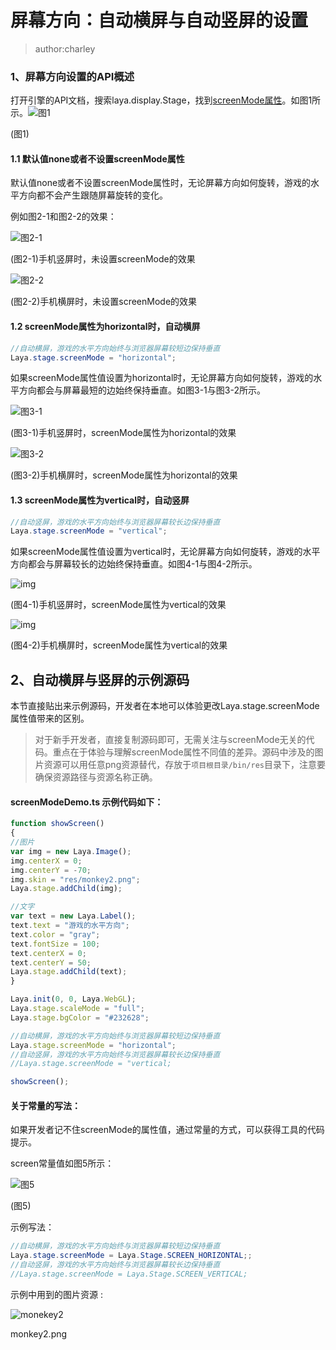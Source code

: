 # 屏幕方向：自动横屏与自动竖屏的设置

> author:charley
>

### 1、屏幕方向设置的API概述

打开引擎的API文档，搜索laya.display.Stage，找到[screenMode属性](https://layaair.ldc.layabox.com/api/?category=Core&class=laya.display.Stage#screenMode)。如图1所示。![图1](img/1-1.png) 

(图1)

#### 1.1 默认值none或者不设置screenMode属性

默认值none或者不设置screenMode属性时，无论屏幕方向如何旋转，游戏的水平方向都不会产生跟随屏幕旋转的变化。

例如图2-1和图2-2的效果：

![图2-1](img/2-2.png) 

(图2-1)手机竖屏时，未设置screenMode的效果

![图2-2](img/2-1.png) 

(图2-2)手机横屏时，未设置screenMode的效果

#### 1.2 screenMode属性为horizontal时，自动横屏

```java
//自动横屏，游戏的水平方向始终与浏览器屏幕较短边保持垂直
Laya.stage.screenMode = "horizontal";
```

如果screenMode属性值设置为horizontal时，无论屏幕方向如何旋转，游戏的水平方向都会与屏幕最短的边始终保持垂直。如图3-1与图3-2所示。

![图3-1](img/3-2.png) 

(图3-1)手机竖屏时，screenMode属性为horizontal的效果

![图3-2](img/3-1.png) 

(图3-2)手机横屏时，screenMode属性为horizontal的效果



#### 1.3 screenMode属性为vertical时，自动竖屏

```java
//自动竖屏，游戏的水平方向始终与浏览器屏幕较长边保持垂直
Laya.stage.screenMode = "vertical";
```

如果screenMode属性值设置为vertical时，无论屏幕方向如何旋转，游戏的水平方向都会与屏幕较长的边始终保持垂直。如图4-1与图4-2所示。

![img](img/4-1.png) 

(图4-1)手机竖屏时，screenMode属性为vertical的效果

![img](img/4-2.png)  

(图4-2)手机横屏时，screenMode属性为vertical的效果



## 2、自动横屏与竖屏的示例源码

本节直接贴出来示例源码，开发者在本地可以体验更改Laya.stage.screenMode属性值带来的区别。

> 对于新手开发者，直接复制源码即可，无需关注与screenMode无关的代码。重点在于体验与理解screenMode属性不同值的差异。源码中涉及的图片资源可以用任意png资源替代，存放于`项目根目录/bin/res`目录下，注意要确保资源路径与资源名称正确。

####   screenModeDemo.ts 示例代码如下： 

```javascript
function showScreen()
{
//图片
var img = new Laya.Image();
img.centerX = 0;
img.centerY = -70;
img.skin = "res/monkey2.png";
Laya.stage.addChild(img);

//文字
var text = new Laya.Label();
text.text = "游戏的水平方向";
text.color = "gray";
text.fontSize = 100;
text.centerX = 0;
text.centerY = 50;
Laya.stage.addChild(text);
}

Laya.init(0, 0, Laya.WebGL);
Laya.stage.scaleMode = "full";
Laya.stage.bgColor = "#232628";

//自动横屏，游戏的水平方向始终与浏览器屏幕较短边保持垂直
Laya.stage.screenMode = "horizontal";
//自动竖屏，游戏的水平方向始终与浏览器屏幕较长边保持垂直
//Laya.stage.screenMode = "vertical;

showScreen();
```



#### 关于常量的写法：

如果开发者记不住screenMode的属性值，通过常量的方式，可以获得工具的代码提示。

screen常量值如图5所示：

![图5](img/5.png) 

(图5) 

示例写法：

```java
//自动横屏，游戏的水平方向始终与浏览器屏幕较短边保持垂直
Laya.stage.screenMode = Laya.Stage.SCREEN_HORIZONTAL;;
//自动竖屏，游戏的水平方向始终与浏览器屏幕较长边保持垂直
//Laya.stage.screenMode = Laya.Stage.SCREEN_VERTICAL;
```



示例中用到的图片资源 :

![monekey2](img/monkey2.png) 

monkey2.png

